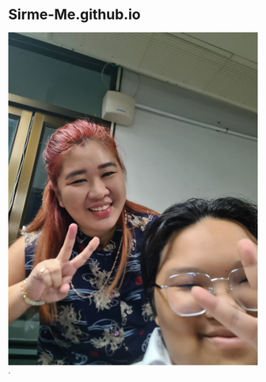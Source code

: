 # Sirme-Me.github.io
![alt text for screen readers](20231011_100013.jpg "Text to show on mouseover").
